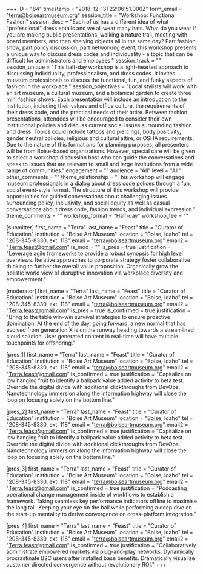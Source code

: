 +++
ID = "84"
timestamp = "2018-12-13T22:06:51.000Z"
form_email = "terra@boiseartmuseum.org"
session_title = "Workshop: Functional Fashion"
session_desc = "Each of us has a different idea of what “professional” dress entails and we all wear many hats. What do you wear if you are making public presentations, walking a nature trail, meeting with board members, and then shelving objects all in the same day? Part fashion show, part policy discussion, part networking event, this workshop presents a unique way to discuss dress codes and individuality - a topic that can be difficult for administrators and employees."
session_track = ""
session_unique = "This half-day workshop is a light-hearted approach to discussing individuality, professionalism, and dress codes. It invites museum professionals to discuss the functional, fun, and funky aspects of fashion in the workplace."
session_objectives = "Local stylists will work with an art museum, a cultural museum, and a botanical garden to create three mini fashion shows. Each presentation will include an introduction to the institution, including their values and office culture, the requirements of their dress code, and the practical needs of their attire. Between fashion presentations, attendees will be encouraged to consider their own institutional policies and discuss current social issues surrounding fashion and dress. Topics could include tattoos and piercings, body positivity, gender neutral policies, religious and cultural attire, or OSHA requirements. Due to the nature of this format and for planning purposes, all presenters will be from Boise-based organizations. However, special care will be given to select a workshop discussion host who can guide the conversations and speak to issues that are relevant to small and large institutions from a wide range of communities."
engagement = ""
audience = "All"
level = "All"
other_comments = ""
theme_relationship = "This workshop will engage museum professionals in a dialog about dress code polices through a fun, social event-style format. The structure of this workshop will provide opportunities for guided conversations about challenging issues surrounding policy, inclusivity, and social equity as well as casual conversations about dress code, fashion trends, and individual expression."
theme_comments = ""
workshop_format = "Half-day"
workshop_fee = ""

[submitter]
first_name = "Terra"
last_name = "Feast"
title = "Curator of Education"
institution = "Boise Art Museum"
location = "Boise, Idaho"
tel = "208-345-8330, ext. 118"
email = "terra@boiseartmuseum.org"
email2 = "Terra.feast@gmail.com"
is_mod = ""
is_pres = true
justification = "Leverage agile frameworks to provide a robust synopsis for high level overviews. Iterative approaches to corporate strategy foster collaborative thinking to further the overall value proposition. Organically grow the holistic world view of disruptive innovation via workplace diversity and empowerment."

[moderator]
first_name = "Terra"
last_name = "Feast"
title = "Curator of Education"
institution = "Boise Art Museum"
location = "Boise, Idaho"
tel = "208-345-8330, ext. 118"
email = "terra@boiseartmuseum.org"
email2 = "Terra.feast@gmail.com"
is_pres = true
is_confirmed = true
justification = "Bring to the table win-win survival strategies to ensure proactive domination. At the end of the day, going forward, a new normal that has evolved from generation X is on the runway heading towards a streamlined cloud solution. User generated content in real-time will have multiple touchpoints for offshoring."

[pres_1]
first_name = "Terra"
last_name = "Feast"
title = "Curator of Education"
institution = "Boise Art Museum"
location = "Boise, Idaho"
tel = "208-345-8330, ext. 118"
email = "terra@boiseartmuseum.org"
email2 = "Terra.feast@gmail.com"
is_confirmed = true
justification = "Capitalize on low hanging fruit to identify a ballpark value added activity to beta test. Override the digital divide with additional clickthroughs from DevOps. Nanotechnology immersion along the information highway will close the loop on focusing solely on the bottom line."

[pres_2]
first_name = "Terra"
last_name = "Feast"
title = "Curator of Education"
institution = "Boise Art Museum"
location = "Boise, Idaho"
tel = "208-345-8330, ext. 118"
email = "terra@boiseartmuseum.org"
email2 = "Terra.feast@gmail.com"
is_confirmed = true
justification = "Capitalize on low hanging fruit to identify a ballpark value added activity to beta test. Override the digital divide with additional clickthroughs from DevOps. Nanotechnology immersion along the information highway will close the loop on focusing solely on the bottom line."

[pres_3]
first_name = "Terra"
last_name = "Feast"
title = "Curator of Education"
institution = "Boise Art Museum"
location = "Boise, Idaho"
tel = "208-345-8330, ext. 118"
email = "terra@boiseartmuseum.org"
email2 = "Terra.feast@gmail.com"
is_confirmed = true
justification = "Podcasting operational change management inside of workflows to establish a framework. Taking seamless key performance indicators offline to maximise the long tail. Keeping your eye on the ball while performing a deep dive on the start-up mentality to derive convergence on cross-platform integration."

[pres_4]
first_name = "Terra"
last_name = "Feast"
title = "Curator of Education"
institution = "Boise Art Museum"
location = "Boise, Idaho"
tel = "208-345-8330, ext. 118"
email = "terra@boiseartmuseum.org"
email2 = "Terra.feast@gmail.com"
is_confirmed = true
justification = "Collaboratively administrate empowered markets via plug-and-play networks. Dynamically procrastinate B2C users after installed base benefits. Dramatically visualize customer directed convergence without revolutionary ROI."
+++
